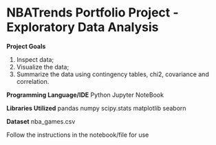# NBATrends Portfolio Project - Exploratory Data Analysis

**Project Goals**
 1. Inspect data;
 2. Visualize the data;
 3. Summarize the data using contingency tables, chi2, covariance and correlation.

**Programming Language/IDE**
Python 
Jupyter NoteBook

**Libraries Utilized**
pandas
numpy
scipy.stats
matplotlib
seaborn

**Dataset**
nba_games.csv

Follow the instructions in the notebook/file for use
